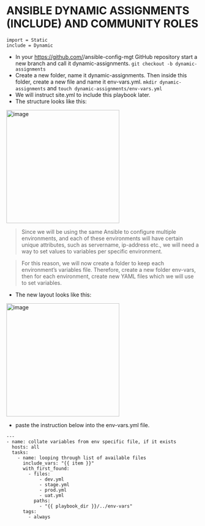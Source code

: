 # ANSIBLE DYNAMIC ASSIGNMENTS (INCLUDE) AND COMMUNITY ROLES
```
import = Static
include = Dynamic
```

- In your https://github.com/<your-name>/ansible-config-mgt GitHub repository start a new branch and call it dynamic-assignments.
`git checkout -b dynamic-assignments`
- Create a new folder, name it dynamic-assignments. Then inside this folder, create a new file and name it env-vars.yml. 
`mkdir dynamic-assignments` and `touch dynamic-assignments/env-vars.yml`
- We will instruct site.yml to include this playbook later.
- The structure looks like this:

<img width="295" alt="image" src="https://github.com/JendyJasper/Darey.io-Devops/assets/29708657/780ff4cd-e099-4795-8b4d-61563f2707af">

> Since we will be using the same Ansible to configure multiple environments, and each of these environments will have certain unique attributes, such as servername, ip-address etc., we will need a way to set values to variables per specific environment.

> For this reason, we will now create a folder to keep each environment’s variables file. Therefore, create a new folder env-vars, then for each environment, create new YAML files which we will use to set variables.

- The new layout looks like this:

<img width="295" alt="image" src="https://github.com/JendyJasper/Darey.io-Devops/assets/29708657/56b59825-447a-4505-af93-d4a38b67c96d">

- paste the instruction below into the env-vars.yml file.
```
---
- name: collate variables from env specific file, if it exists
  hosts: all
  tasks:
    - name: looping through list of available files
      include_vars: "{{ item }}"
      with_first_found:
        - files:
            - dev.yml
            - stage.yml
            - prod.yml
            - uat.yml
          paths:
            - "{{ playbook_dir }}/../env-vars"
      tags:
        - always
```
